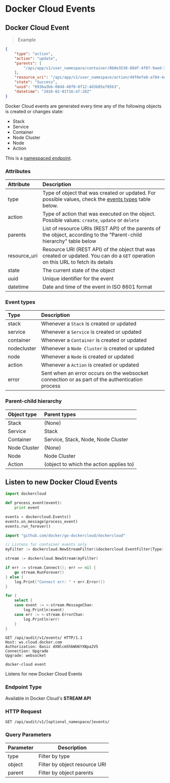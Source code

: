 # Docker Cloud Events

## Docker Cloud Event

> Example

```json
{
	"type": "action",
	"action": "update",
	"parents": [
		"/api/app/v1/user_namespace/container/0b0e3538-88df-4f07-9aed-3a3cc4175076/"
	],
	"resource_uri": "/api/app/v1/user_namespace/action/49f0efe8-a704-4a10-b02f-f96344fabadd/",
	"state": "Success",
	"uuid": "093ba3bb-08dd-48f0-8f12-4d3b85ef85b3",
	"datetime": "2016-02-01T16:47:28Z"
}
```

Docker Cloud events are generated every time any of the following objects is created or changes state:

* Stack
* Service
* Container
* Node Cluster
* Node
* Action

This is a [namespaced endpoint](#namespaced-endpoints).

### Attributes

| Attribute    | Description                                                                                                                      |
|:-------------|:---------------------------------------------------------------------------------------------------------------------------------|
| type         | Type of object that was created or updated. For possible values, check the [events types](#event-types) table below.             |
| action       | Type of action that was executed on the object. Possible values: `create`, `update` or `delete`                                  |
| parents      | List of resource URIs (REST API) of the parents of the object, according to the "Parent-child hierarchy" table below             |
| resource_uri | Resource URI (REST API) of the object that was created or updated. You can do a `GET` operation on this URL to fetch its details |
| state        | The current state of the object                                                                                                  |
| uuid         | Unique identifier for the event                                                                                                  |
| datetime     | Date and time of the event in ISO 8601 format                                                                                    |


### Event types

| Type        | Description                                                                                    |
|:------------|:-----------------------------------------------------------------------------------------------|
| stack       | Whenever a `Stack` is created or updated                                                       |
| service     | Whenever a `Service` is created or updated                                                     |
| container   | Whenever a `Container` is created or updated                                                   |
| nodecluster | Whenever a `Node Cluster` is created or updated                                                |
| node        | Whenever a `Node` is created or updated                                                        |
| action      | Whenever a `Action` is created or updated                                                      |
| error       | Sent when an error occurs on the websocket connection or as part of the authentication process |


### Parent-child hierarchy

| Object type  | Parent types                            |
|:-------------|:----------------------------------------|
| Stack        | (None)                                  |
| Service      | Stack                                   |
| Container    | Service, Stack, Node, Node Cluster      |
| Node Cluster | (None)                                  |
| Node         | Node Cluster                            |
| Action       | (object to which the action applies to) |


## Listen to new Docker Cloud Events

```python
import dockercloud

def process_event(event):
    print event

events = dockercloud.Events()
events.on_message(process_event)
events.run_forever()
```

```go
import "github.com/docker/go-dockercloud/dockercloud"

// Listens for container events only
myFilter := dockercloud.NewStreamFilter(&dockercloud.EventFilter{Type: "container"})

stream := dockercloud.NewStream(myFilter)

if err := stream.Connect(); err == nil {
	go stream.RunForever()
} else {
	log.Print("Connect err: " + err.Error())
}

for {
	select {
	case event := <-stream.MessageChan:
		log.Println(event)
	case err := <-stream.ErrorChan:
		log.Println(err)
	}
}
```

```http
GET /api/audit/v1/events/ HTTP/1.1
Host: ws.cloud.docker.com
Authorization: Basic dXNlcm5hbWU6YXBpa2V5
Connection: Upgrade
Upgrade: websocket
```

```shell
docker-cloud event
```

Listens for new Docker Cloud Events

### Endpoint Type

Available in Docker Cloud's **STREAM API**

### HTTP Request

`GET /api/audit/v1/[optional_namespace/]events/`

### Query Parameters

Parameter | Description
--------- | -----------
type | Filter by type
object | Filter by object resource URI
parent | Filter by object parents
